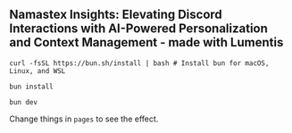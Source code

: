 ## Namastex Insights: Elevating Discord Interactions with AI-Powered Personalization and Context Management - made with Lumentis

`curl -fsSL https://bun.sh/install | bash # Install bun for macOS, Linux, and WSL`

`bun install`

`bun dev`

Change things in `pages` to see the effect.
